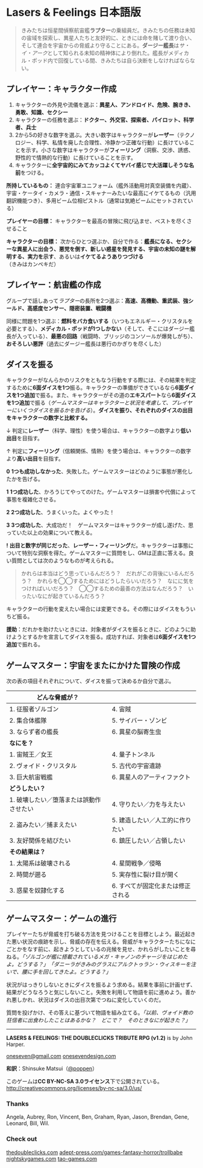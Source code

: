 # Lasers & Feelings 日本語版

> きみたちは恒星間偵察航宙艦**ラプター**の乗組員だ。きみたちの任務は未知の宙域を探索し、異星人たちと友好的に、ときには命を賭して渡り合い、そして連合を宇宙からの脅威より守ることにある。**ダージー艦長**は*サ・イ・アーク*として知られる未知の精神体により倒れた。艦長がメディカル・ポッド内で回復している間、きみたちは自ら決断をしなければならない。

## プレイヤー：キャラクター作成

1. キャラクターの外見や流儀を選ぶ：**異星人、アンドロイド、危険、腕きき、勇敢、知識、セクシー**
2. キャラクターの任務を選ぶ：**ドクター、外交官、探索者、パイロット、科学者、兵士**
3. 2から5の好きな数字を選ぶ。大きい数字はキャラクターが**レーザー**（テクノロジー、科学、私情を廃した合理性、冷静かつ正確な行動）に長けていることを示す。小さな数字はキャラクターが**フィーリング**（洞察、交渉、誘惑、野性的で情熱的な行動）に長けていることを示す。
4. キャラクターに**全宇宙的にみてカッコよくてヤバイ感じで大活躍しそうな名前**をつける。

**所持しているもの：** 連合宇宙軍ユニフォーム（艦外活動用対真空装備を内蔵）、宇宙・ケータイ・カメラ・通信・スキャナーみたいな最高にイケてるもの（汎用翻訳機能つき）、多用ビーム位相ピストル（通常は気絶ビームにセットされている）

**プレイヤーの目標：** キャラクターを最高の冒険に飛び込ませ、ベストを尽くさせること

**キャラクターの目標：** 次からひとつ選ぶか、自分で作る：**艦長になる、セクシーな異星人に出会う、悪党を倒す、新しい惑星を発見する、宇宙の未知の謎を解明する、実力を示す**、あるいは**イケてるようありつづける**（きみはカンペキだ）

## プレイヤー：航宙艦の作成

グループで話しあって*ラプター*の長所を2つ選ぶ：**高速、高機動、重武装、強シールド、高感度センサー、隠密装置、戦闘機**

同様に問題を1つ選ぶ：**燃料をバカ食いする**（いつもエネルギー・クリスタルを必要とする）、**メディカル・ポッドが1つしかない**（そして、そこにはダージー艦長が入っている）、**最悪の回路**（戦闘時、ブリッジのコンソールが爆発しがち）、**おそろしい悪評**（過去にダージー艦長は悪行のかぎりを尽くした）

## ダイスを振る

キャラクターがなんらかのリスクをともなう行動をする際には、その結果を判定するために**6面ダイスを1つ**振る。キャラクターの準備ができているなら**6面ダイスを1つ追加**で振る。また、キャラクターがその道の**エキスパート**なら**6面ダイスを1つ追加**で振る（*ゲームマスターはキャラクターと状況を考慮して、プレイヤーにいくつダイスを振るかを告げる*）。**ダイスを振り、それぞれのダイスの出目をキャラクターの数字と比較する。**

↓ 判定に**レーザー**（科学、理性）を使う場合は、キャラクターの数字より**低い出目**を目指す。

↑ 判定に**フィーリング**（信頼関係、情熱）を使う場合は、キャラクターの数字より**高い出目**を目指す。

**0** **1つも成功しなかった**、失敗した。ゲームマスターはどのように事態が悪化したかを告げる。

**1** **1つ成功した**、かろうじてやってのけた。ゲームマスターは損害や代償によって事態を複雑化させる。

**2** **2つ成功した**、うまくいった。よくやった！

**3** **3つ成功した**、大成功だ！　ゲームマスターはキャラクターが成し遂げた、思っていた以上の効果について教える。

**!** **出目と数字が同じだった**、**レーザー・フィーリング**だ。キャラクターは事態について特別な洞察を得た。ゲームマスターに質問をし、GMは正直に答える。良い質問としては次のようなものが考えられる。

> かれらは本当はどう思っているんだろう？　だれがこの背後にいるんだろう？　かれらを◯◯するためにはどうしたらいいだろう？　なにに気をつければいいだろう？　◯◯するための最善の方法はなんだろう？　いったいなにが起きているんだろう？

キャラクターの行動を変えたい場合には変更できる。その際にはダイスをもういちど振る。

**援助**：だれかを助けたいときには、対象者がダイスを振るときに、どのように助けようとするかを宣言してダイスを振る。成功すれば、対象者は**6面ダイスを1つ追加**で振れる。

## ゲームマスター：宇宙をまたにかけた冒険の作成

次の表の項目それぞれについて、ダイスを振って決めるか自分で選ぶ。

| **どんな脅威が？**                      |                                   |
| ---                                     | ---                               |
| 1. 征服者ゾルゴン                       | 4. 宙賊                           |
| 2. 集合体艦隊                           | 5. サイバー・ゾンビ               |
| 3. ならず者の艦長                       | 6. 異星の脳寄生虫                 |
| **なにを？**                            |                                   |
| 1. 宙賊王／女王                         | 4. 量子トンネル                   |
| 2. ヴォイド・クリスタル                 | 5. 古代の宇宙遺跡                 |
| 3. 巨大航宙戦艦                         | 6. 異星人のアーティファクト       |
| **どうしたい？**                        |                                   |
| 1. 破壊したい／堕落または誤動作させたい | 4. 守りたい／力を与えたい         |
| 2. 盗みたい／捕まえたい                 | 5. 建造したい／人工的に作りたい   |
| 3. 友好関係を結びたい                   | 6. 鎮圧したい／占領したい         |
| **その結果は？**                        |                                   |
| 1. 太陽系は破壊される                   | 4. 星間戦争／侵略                 |
| 2. 時間が遡る                           | 5. 実存性に裂け目が開く           |
| 3. 惑星を奴隷化する                     | 6. すべてが固定化または修正される |

## ゲームマスター：ゲームの進行

プレイヤーたちが脅威を打ち破る方法を見つけることを目標としよう。最近起きた悪い状況の痕跡を示し、脅威の存在を伝える。脅威がキャラクターたちになにごとかをなす前に、起きようとしているの兆候を見せ、かれらがしたいことを尋ねる。*「ゾルゴンが艦に搭載されているメガ・キャノンのチャージをはじめたよ。どうする？」*　*「ダニーラがきみのグラスにアルクトゥラン・ウィスキーを注いで、腰に手を回してきたよ。どうする？」*

状況がはっきりしないときにダイスを振るよう求める。結果を事前に計画せず、結果がどうなろうと気にしないこと。失敗を利用して物語を前に進めよう。善かれ悪しかれ、状況はダイスの出目次第でつねに変化していくのだ。

質問を投げかけ、その答えに基づいて物語を組み立てる。*「以前、ヴォイド教の狂信者に出食わしたことはあるかな？　どこで？　そのときなにが起きた？」*

---

**LASERS & FEELINGS: THE DOUBLECLICKS TRIBUTE RPG (v1.2)** is by John Harper.

oneseven@gmail.com [onesevendesign.com](http://onesevendesign.com)

**和訳**：Shinsuke Matsui（[\@poppen](https://twitter.com/poppen)）

このゲームは**CC BY-NC-SA 3.0ライセンス**下で公開されている。
http://creativecommons.org/licenses/by-nc-sa/3.0/us/

### Thanks

Angela, Aubrey, Ron, Vincent, Ben, Graham, Ryan, Jason, Brendan, Gene, Leonard,
Bill, Wil.

### Check out

[thedoubleclicks.com](http://thedoubleclicks.com)
[adept-press.com/games-fantasy-horror/trollbabe](http://adept-press.com/games-fantasy-horror/trollbabe/)
[nightskygames.com](http://nightskygames.com/)
[tao-games.com](http://tao-games.com/)
